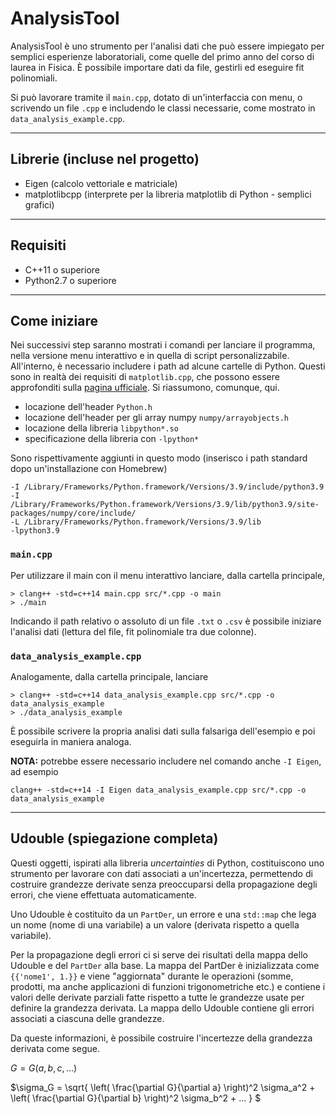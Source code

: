 # AnalysisTool

AnalysisTool è uno strumento per l'analisi dati che può essere impiegato per semplici esperienze laboratoriali, come quelle del primo anno del corso di laurea in Fisica. È possibile importare dati da file, gestirli ed eseguire fit polinomiali. 

Si può lavorare tramite il `main.cpp`, dotato di un'interfaccia con menu, o scrivendo un file `.cpp` e includendo le classi necessarie, come mostrato in `data_analysis_example.cpp`.

***
## Librerie (incluse nel progetto)

* Eigen (calcolo vettoriale e matriciale)
* matplotlibcpp (interprete per la libreria matplotlib di Python - semplici grafici)

***
## Requisiti

* C++11 o superiore 
* Python2.7 o superiore





***
## Come iniziare

Nei successivi step saranno mostrati i comandi per lanciare il programma, nella versione menu interattivo e in quella di script personalizzabile. All'interno, è necessario includere i path ad alcune cartelle di Python. Questi sono in realtà dei requisiti di `matplotlib.cpp`, che possono essere approfonditi sulla [pagina ufficiale](https://matplotlib-cpp.readthedocs.io/en/latest/ "matplotlibcpp Home"). Si riassumono, comunque, qui.

* locazione dell'header `Python.h`
* locazione dell'header per gli array numpy `numpy/arrayobjects.h`
* locazione della libreria `libpython*.so`
* specificazione della libreria con `-lpython*`

Sono rispettivamente aggiunti in questo modo (inserisco i path standard dopo un'installazione con Homebrew)
```
-I /Library/Frameworks/Python.framework/Versions/3.9/include/python3.9
-I /Library/Frameworks/Python.framework/Versions/3.9/lib/python3.9/site-packages/numpy/core/include/
-L /Library/Frameworks/Python.framework/Versions/3.9/lib
-lpython3.9
```

### `main.cpp`
Per utilizzare il main con il menu interattivo lanciare, dalla cartella principale,
```
> clang++ -std=c++14 main.cpp src/*.cpp -o main 
> ./main
```
Indicando il path relativo o assoluto di un file `.txt` o `.csv` è possibile iniziare l'analisi dati (lettura del file, fit polinomiale tra due colonne). 





### `data_analysis_example.cpp`
Analogamente, dalla cartella principale, lanciare
```
> clang++ -std=c++14 data_analysis_example.cpp src/*.cpp -o data_analysis_example 
> ./data_analysis_example
```
È possibile scrivere la propria analisi dati sulla falsariga dell'esempio e poi eseguirla in maniera analoga.


**NOTA:** potrebbe essere necessario includere nel comando anche `-I Eigen`, ad esempio
```
clang++ -std=c++14 -I Eigen data_analysis_example.cpp src/*.cpp -o data_analysis_example  
```

***
## Udouble (spiegazione completa)

Questi oggetti, ispirati alla libreria _uncertainties_ di Python, costituiscono uno strumento per lavorare con dati associati a un'incertezza, permettendo di costruire grandezze derivate senza preoccuparsi della propagazione degli errori, che viene effettuata automaticamente.

Uno Udouble è costituito da un `PartDer`, un errore e una `std::map` che lega un nome (nome di una variabile) a un valore (derivata rispetto a quella variabile). 

Per la propagazione degli errori ci si serve dei risultati della mappa dello Udouble e del `PartDer` alla base.
La mappa  del PartDer è inizializzata come `{{'nome1', 1.}}` e viene "aggiornata" durante le operazioni (somme, prodotti, ma anche applicazioni di funzioni trigonometriche etc.) e contiene i valori delle derivate parziali fatte rispetto a tutte le grandezze usate per definire la grandezza derivata. 
La mappa dello Udouble contiene gli errori associati a ciascuna delle grandezze. 

Da queste informazioni, è possibile costruire l'incertezze della grandezza derivata come segue.

$G = G(a, b, c, ...)$

$\sigma_G = \sqrt{ \left( \frac{\partial G}{\partial a} \right)^2 \sigma_a^2 + \left( \frac{\partial G}{\partial b} \right)^2 \sigma_b^2 + ... } $

